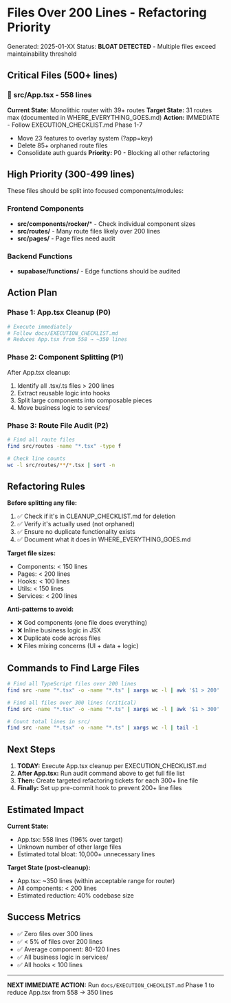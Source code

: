# Files Over 200 Lines - Refactoring Priority

Generated: 2025-01-XX
Status: **BLOAT DETECTED** - Multiple files exceed maintainability threshold

## Critical Files (500+ lines)

### 🔴 src/App.tsx - **558 lines**
**Current State:** Monolithic router with 39+ routes
**Target State:** 31 routes max (documented in WHERE_EVERYTHING_GOES.md)
**Action:** IMMEDIATE - Follow EXECUTION_CHECKLIST.md Phase 1-7
- Move 23 features to overlay system (?app=key)
- Delete 85+ orphaned route files
- Consolidate auth guards
**Priority:** P0 - Blocking all other refactoring

## High Priority (300-499 lines)

These files should be split into focused components/modules:

### Frontend Components
- **src/components/rocker/*** - Check individual component sizes
- **src/routes/** - Many route files likely over 200 lines
- **src/pages/** - Page files need audit

### Backend Functions
- **supabase/functions/** - Edge functions should be audited

## Action Plan

### Phase 1: App.tsx Cleanup (P0)
```bash
# Execute immediately
# Follow docs/EXECUTION_CHECKLIST.md
# Reduces App.tsx from 558 → ~350 lines
```

### Phase 2: Component Splitting (P1)
After App.tsx cleanup:
1. Identify all .tsx/.ts files > 200 lines
2. Extract reusable logic into hooks
3. Split large components into composable pieces
4. Move business logic to services/

### Phase 3: Route File Audit (P2)
```bash
# Find all route files
find src/routes -name "*.tsx" -type f

# Check line counts
wc -l src/routes/**/*.tsx | sort -n
```

## Refactoring Rules

**Before splitting any file:**
1. ✅ Check if it's in CLEANUP_CHECKLIST.md for deletion
2. ✅ Verify it's actually used (not orphaned)
3. ✅ Ensure no duplicate functionality exists
4. ✅ Document what it does in WHERE_EVERYTHING_GOES.md

**Target file sizes:**
- Components: < 150 lines
- Pages: < 200 lines  
- Hooks: < 100 lines
- Utils: < 150 lines
- Services: < 200 lines

**Anti-patterns to avoid:**
- ❌ God components (one file does everything)
- ❌ Inline business logic in JSX
- ❌ Duplicate code across files
- ❌ Files mixing concerns (UI + data + logic)

## Commands to Find Large Files

```bash
# Find all TypeScript files over 200 lines
find src -name "*.tsx" -o -name "*.ts" | xargs wc -l | awk '$1 > 200' | sort -n

# Find all files over 300 lines (critical)
find src -name "*.tsx" -o -name "*.ts" | xargs wc -l | awk '$1 > 300' | sort -n

# Count total lines in src/
find src -name "*.tsx" -o -name "*.ts" | xargs wc -l | tail -1
```

## Next Steps

1. **TODAY:** Execute App.tsx cleanup per EXECUTION_CHECKLIST.md
2. **After App.tsx:** Run audit command above to get full file list
3. **Then:** Create targeted refactoring tickets for each 300+ line file
4. **Finally:** Set up pre-commit hook to prevent 200+ line files

## Estimated Impact

**Current State:**
- App.tsx: 558 lines (196% over target)
- Unknown number of other large files
- Estimated total bloat: 10,000+ unnecessary lines

**Target State (post-cleanup):**
- App.tsx: ~350 lines (within acceptable range for router)
- All components: < 200 lines
- Estimated reduction: 40% codebase size

## Success Metrics

- ✅ Zero files over 300 lines
- ✅ < 5% of files over 200 lines
- ✅ Average component: 80-120 lines
- ✅ All business logic in services/
- ✅ All hooks < 100 lines

---

**NEXT IMMEDIATE ACTION:** 
Run `docs/EXECUTION_CHECKLIST.md` Phase 1 to reduce App.tsx from 558 → 350 lines
